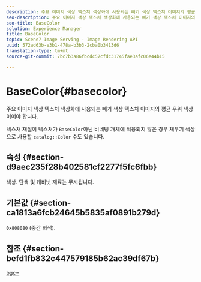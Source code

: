 ```yaml
---
description: 주요 이미지 색상 텍스처 색상화에 사용되는 빼기 색상 텍스처 이미지의 평균 우위 색상이어야 합니다.
seo-description: 주요 이미지 색상 텍스처 색상화에 사용되는 빼기 색상 텍스처 이미지의 평균 우위 색상이어야 합니다.
seo-title: BaseColor
solution: Experience Manager
title: BaseColor
topic: Scene7 Image Serving - Image Rendering API
uuid: 572ad63b-e3b1-478a-b3b3-2cba0b3413d6
translation-type: tm+mt
source-git-commit: 7bc7b3a86fbcdc57cfdc31745fae3afc06e44b15

---
```



# BaseColor{#basecolor}

주요 이미지 색상 텍스처 색상화에 사용되는 빼기 색상 텍스처 이미지의 평균 우위 색상이어야 합니다.

텍스처 재질이 텍스처가 `BaseColor`아닌 비네팅 개체에 적용되지 않은 경우 채우기 색상으로 사용할 `catalog::Color` 수도 있습니다.

## 속성 {#section-d9aec235f28b402581cf2277f5fc6fbb}

색상. 단색 및 캐비닛 재료는 무시됩니다.

## 기본값 {#section-ca1813a6fcb24645b5835af0891b279d}

`0x808080` (중간 회색).

## 참조 {#section-befd1fb832c447579185b62ac39df67b}

[bgc=](../../../../../ir-api/http-protocol/image-rendering-api-ref/c-ir-http-protocol-ref/c-ir-http-protocol-command-reference/r-ir-bgc.md#reference-3f5c78cea01c4a85aa582076d23aebb0)
